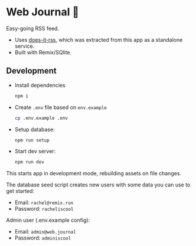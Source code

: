 # Web Journal 📖

Easy-going RSS feed.

- Uses [does-it-rss](https://does-it-rss.com), which was extracted from this app as a standalone service.
- Built with Remix/SQlite.

## Development

- Install dependencies

  ```sh
  npm i
  ```

- Create `.env` file based on `env.example`

  ```sh
  cp .env.example .env
  ```

- Setup database:

  ```sh
  npm run setup
  ```

- Start dev server:

  ```sh
  npm run dev
  ```

This starts app in development mode, rebuilding assets on file changes.

The database seed script creates new users with some data you can use to get started:

- Email: `rachel@remix.run`
- Password: `racheliscool`

Admin user (.env.example config):

- Email: `admin@web.journal`
- Password: `adminiscool`
